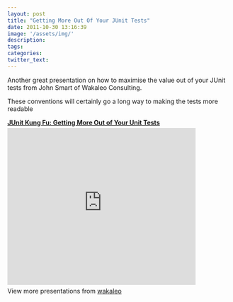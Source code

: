 ```yaml
---
layout: post
title: "Getting More Out Of Your JUnit Tests"
date: 2011-10-30 13:16:39
image: '/assets/img/'
description:
tags:
categories:
twitter_text:
---
```


Another great presentation on how to maximise the value out of your JUnit tests from John Smart of Wakaleo Consulting.

These conventions will certainly go a long way to making the tests more readable

<div id="__ss_5261070" style="width: 425px;"><strong style="display: block; margin: 12px 0 4px;"><a title="JUnit Kung Fu: Getting More Out of Your Unit Tests" href="http://www.slideshare.net/wakaleo/junit-kung-fu-getting-more-out-of-your-unit-tests" target="_blank">JUnit Kung Fu: Getting More Out of Your Unit Tests</a></strong> <iframe src="http://www.slideshare.net/slideshow/embed_code/5261070" height="355" width="425" frameborder="0" marginwidth="0" marginheight="0" scrolling="no"></iframe>
<div style="padding: 5px 0 12px;">View more presentations from <a href="http://www.slideshare.net/wakaleo" target="_blank">wakaleo</a></div>
</div>



